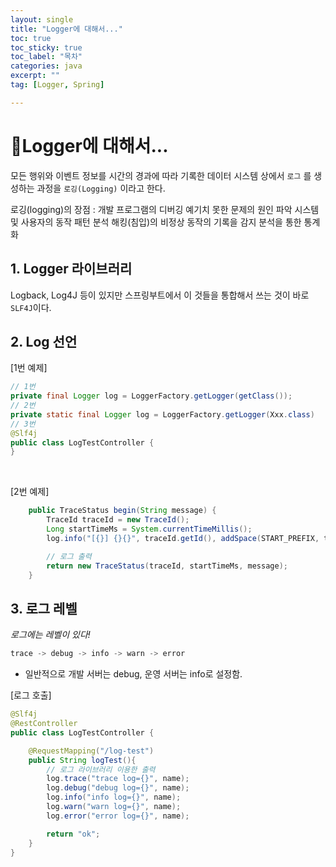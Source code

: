 ```yaml
---
layout: single
title: "Logger에 대해서..."
toc: true
toc_sticky: true
toc_label: "목차"
categories: java
excerpt: ""
tag: [Logger, Spring]

---
```


# 📘Logger에 대해서...
모든 행위와 이벤트 정보를 시간의 경과에 따라 기록한 데이터 시스템 상에서 `로그` 를 생성하는 과정을 `로깅(Logging)` 이라고 한다.
<br>

로깅(logging)의 장점
: 개발 프로그램의 디버깅 예기치 못한 문제의 원인 파악 시스템 및 사용자의 동작 패턴 분석 해킹(침입)의 비정상 동작의 기록을 감지 분석을 통한 통계화

## 1. Logger 라이브러리
Logback, Log4J 등이 있지만 스프링부트에서 이 것들을 통합해서 쓰는 것이 바로 `SLF4J`이다.  

## 2. Log 선언
[1번 예제]    
```java
// 1번
private final Logger log = LoggerFactory.getLogger(getClass());
// 2번
private static final Logger log = LoggerFactory.getLogger(Xxx.class)
// 3번
@Slf4j
public class LogTestController {
}
```
<br>

[2번 예제]  
```java
    public TraceStatus begin(String message) {
        TraceId traceId = new TraceId();
        Long startTimeMs = System.currentTimeMillis();
        log.info("[{}] {}{}", traceId.getId(), addSpace(START_PREFIX, traceId.getLevel()), message);    // 로그 호출

        // 로그 출력
        return new TraceStatus(traceId, startTimeMs, message);
    }
```  


## 3. 로그 레벨
*로그에는 레벨이 있다!*  
```java
trace -> debug -> info -> warn -> error   
```  
- 일반적으로 개발 서버는 debug, 운영 서버는 info로 설정함.  

[로그 호출]  
```java
@Slf4j
@RestController
public class LogTestController {

    @RequestMapping("/log-test")
    public String logTest(){
        // 로그 라이브러리 이용한 출력
        log.trace("trace log={}", name);
        log.debug("debug log={}", name);
        log.info("info log={}", name);
        log.warn("warn log={}", name);
        log.error("error log={}", name);

        return "ok";
    }
}
```
